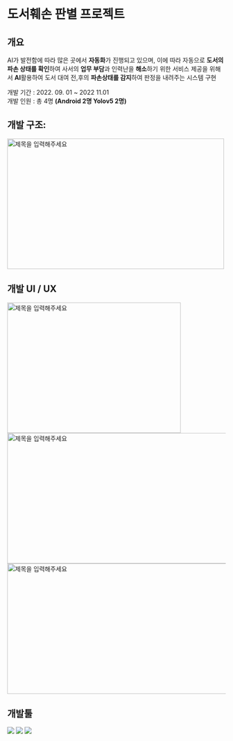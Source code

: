 # **도서훼손 판별 프로젝트**

## 개요

AI가 발전함에 따라 많은 곳에서 **자동화**가 진행되고 있으며, 이에 따라 자동으로 **도서의 파손 상태를 확인**하여 사서의 **업무 부담**과 인력난을 **해소**하기 위한 서비스 제공을 위해서  **AI**활용하여 도서 대여 전,후의 **파손상태를 감지**하여 판정을 내려주는 시스템 구현

개발 기간 : 2022. 09. 01 ~ 2022 11.01 </br>
개발 인원 : 총 4명 **(Android 2명 Yolov5 2명)**
</br>

## 개발 구조: 
<img src="https://github.com/user-attachments/assets/796de08d-aec1-4619-9aae-5dabddd34f00" alt="제목을 입력해주세요" width="500" height="300">

## 개발 UI / UX 
<img src="https://github.com/user-attachments/assets/17b6194b-3d52-4097-b2b3-f33c6788fbb3" alt="제목을 입력해주세요" width="400" height="300">
<img src="https://github.com/user-attachments/assets/9bd6ad31-fcf4-4e95-b04d-06d08d4dfac8" alt="제목을 입력해주세요" width="600" height="300">
<img src="https://github.com/user-attachments/assets/0005acf9-a04d-4d3a-b58b-4dcc471e96b3" alt="제목을 입력해주세요" width="700" height="300">



## 개발툴
<img src="https://img.shields.io/badge/Android Studio-3DDC84?style=flat-square&logo=Android Studio&logoColor=white"/> <img src="https://img.shields.io/badge/Firebase-FFCA28?style=flat-square&logo=firebase&logoColor=white"/> <img src="https://img.shields.io/badge/java-007396?style=flat-square&logo=java&logoColor=white"/>

